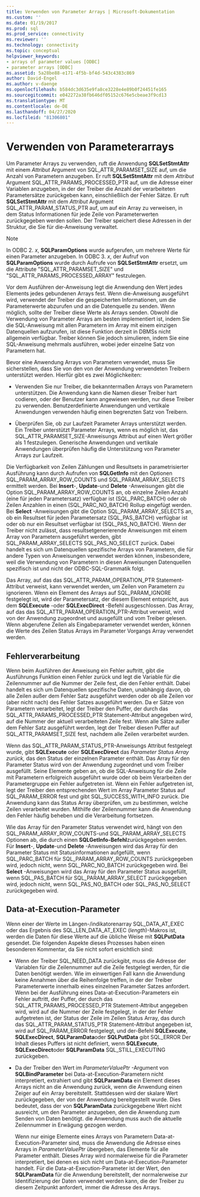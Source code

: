 ```yaml
---
title: Verwenden von Parameter Arrays | Microsoft-Dokumentation
ms.custom: ''
ms.date: 01/19/2017
ms.prod: sql
ms.prod_service: connectivity
ms.reviewer: ''
ms.technology: connectivity
ms.topic: conceptual
helpviewer_keywords:
- arrays of parameter values [ODBC]
- parameter arrays [ODBC]
ms.assetid: 5a28be88-e171-4f5b-bf4d-543c4383c869
author: David-Engel
ms.author: v-daenge
ms.openlocfilehash: b584dc3d635e9fa8ce3228e4e89b0f24451fe165
ms.sourcegitcommit: e042272a38fb646df05152c676e5cbeae3f9cd13
ms.translationtype: MT
ms.contentlocale: de-DE
ms.lasthandoff: 04/27/2020
ms.locfileid: "81306801"
---
```

# <a name="using-arrays-of-parameters"></a>Verwenden von Parameterarrays
Um Parameter Arrays zu verwenden, ruft die Anwendung **SQLSetStmtAttr** mit einem *Attribut* Argument von SQL_ATTR_PARAMSET_SIZE auf, um die Anzahl von Parametern anzugeben. Er ruft **SQLSetStmtAttr** mit dem *Attribut* Argument SQL_ATTR_PARAMS_PROCESSED_PTR auf, um die Adresse einer Variablen anzugeben, in der der Treiber die Anzahl der verarbeiteten Parametersätze zurückgeben kann, einschließlich der Fehler Sätze. Er ruft **SQLSetStmtAttr** mit dem *Attribut* Argument SQL_ATTR_PARAM_STATUS_PTR auf, um auf ein Array zu verweisen, in dem Status Informationen für jede Zeile von Parameterwerten zurückgegeben werden sollen. Der Treiber speichert diese Adressen in der Struktur, die Sie für die-Anweisung verwaltet.  
  
> [!NOTE]  
>  In ODBC 2. *x*, **SQLParamOptions** wurde aufgerufen, um mehrere Werte für einen Parameter anzugeben. In ODBC 3. *x*, der Aufruf von **SQLParamOptions** wurde durch Aufrufe von **SQLSetStmtAttr** ersetzt, um die Attribute "SQL_ATTR_PARAMSET_SIZE" und "SQL_ATTR_PARAMS_PROCESSED_ARRAY" festzulegen.  
  
 Vor dem Ausführen der-Anweisung legt die Anwendung den Wert jedes Elements jedes gebundenen Arrays fest. Wenn die-Anweisung ausgeführt wird, verwendet der Treiber die gespeicherten Informationen, um die Parameterwerte abzurufen und an die Datenquelle zu senden. Wenn möglich, sollte der Treiber diese Werte als Arrays senden. Obwohl die Verwendung von Parameter Arrays am besten implementiert ist, indem Sie die SQL-Anweisung mit allen Parametern im Array mit einem einzigen Datenquellen aufzurufen, ist diese Funktion derzeit in DBMSs nicht allgemein verfügbar. Treiber können Sie jedoch simulieren, indem Sie eine SQL-Anweisung mehrmals ausführen, wobei jeder einzelne Satz von Parametern hat.  
  
 Bevor eine Anwendung Arrays von Parametern verwendet, muss Sie sicherstellen, dass Sie von den von der Anwendung verwendeten Treibern unterstützt werden. Hierfür gibt es zwei Möglichkeiten:  
  
-   Verwenden Sie nur Treiber, die bekanntermaßen Arrays von Parametern unterstützen. Die Anwendung kann die Namen dieser Treiber hart codieren, oder der Benutzer kann angewiesen werden, nur diese Treiber zu verwenden. Benutzerdefinierte Anwendungen und vertikale Anwendungen verwenden häufig einen begrenzten Satz von Treibern.  
  
-   Überprüfen Sie, ob zur Laufzeit Parameter Arrays unterstützt werden. Ein Treiber unterstützt Parameter Arrays, wenn es möglich ist, das SQL_ATTR_PARAMSET_SIZE-Anweisungs Attribut auf einen Wert größer als 1 festzulegen. Generische Anwendungen und vertikale Anwendungen überprüfen häufig die Unterstützung von Parameter Arrays zur Laufzeit.  
  
 Die Verfügbarkeit von Zeilen Zählungen und Resultsets in parametrisierter Ausführung kann durch Aufrufen von **SQLGetInfo** mit den Optionen SQL_PARAM_ARRAY_ROW_COUNTS und SQL_PARAM_ARRAY_SELECTS ermittelt werden. Bei **Insert**-, **Update**-und **Delete** -Anweisungen gibt die Option SQL_PARAM_ARRAY_ROW_COUNTS an, ob einzelne Zeilen Anzahl (eine für jeden Parametersatz) verfügbar ist (SQL_PARC_BATCH) oder ob Zeilen Anzahlen in einen (SQL_PARC_NO_BATCH) Rollup eingefügt werden. Bei **Select** -Anweisungen gibt die Option SQL_PARAM_ARRAY_SELECTS an, ob ein Resultset für jeden Parametersatz (SQL_PAS_BATCH) verfügbar ist oder ob nur ein Resultset verfügbar ist (SQL_PAS_NO_BATCH). Wenn der Treiber nicht zulässt, dass resultsetgenerierende Anweisungen mit einem Array von Parametern ausgeführt werden, gibt SQL_PARAM_ARRAY_SELECTS SQL_PAS_NO_SELECT zurück. Dabei handelt es sich um Datenquellen spezifische Arrays von Parametern, die für andere Typen von Anweisungen verwendet werden können, insbesondere, weil die Verwendung von Parametern in diesen Anweisungen Datenquellen spezifisch ist und nicht der ODBC-SQL-Grammatik folgt.  
  
 Das Array, auf das das SQL_ATTR_PARAM_OPERATION_PTR Statement-Attribut verweist, kann verwendet werden, um Zeilen von Parametern zu ignorieren. Wenn ein Element des Arrays auf SQL_PARAM_IGNORE festgelegt ist, wird der Parametersatz, der diesem Element entspricht, aus dem **SQLExecute** -oder **SQLExecDirect** -Befehl ausgeschlossen. Das Array, auf das das SQL_ATTR_PARAM_OPERATION_PTR-Attribut verweist, wird von der Anwendung zugeordnet und ausgefüllt und vom Treiber gelesen. Wenn abgerufene Zeilen als Eingabeparameter verwendet werden, können die Werte des Zeilen Status Arrays im Parameter Vorgangs Array verwendet werden.  
  
## <a name="error-processing"></a>Fehlerverarbeitung  
 Wenn beim Ausführen der Anweisung ein Fehler auftritt, gibt die Ausführungs Funktion einen Fehler zurück und legt die Variable für die Zeilennummer auf die Nummer der Zeile fest, die den Fehler enthält. Dabei handelt es sich um Datenquellen spezifische Daten, unabhängig davon, ob alle Zeilen außer dem Fehler Satz ausgeführt werden oder ob alle Zeilen vor (aber nicht nach) des Fehler Satzes ausgeführt werden. Da er Sätze von Parametern verarbeitet, legt der Treiber den Puffer, der durch das SQL_ATTR_PARAMS_PROCESSED_PTR Statement-Attribut angegeben wird, auf die Nummer der aktuell verarbeiteten Zeile fest. Wenn alle Sätze außer dem Fehler Satz ausgeführt werden, legt der Treiber diesen Puffer auf SQL_ATTR_PARAMSET_SIZE fest, nachdem alle Zeilen verarbeitet wurden.  
  
 Wenn das SQL_ATTR_PARAM_STATUS_PTR-Anweisungs Attribut festgelegt wurde, gibt **SQLExecute** oder **SQLExecDirect** das *Parameter Status Array zurück,* das den Status der einzelnen Parameter enthält. Das Array für den Parameter Status wird von der Anwendung zugeordnet und vom Treiber ausgefüllt. Seine Elemente geben an, ob die SQL-Anweisung für die Zeile mit Parametern erfolgreich ausgeführt wurde oder ob beim Verarbeiten der Parametergruppe ein Fehler aufgetreten ist. Wenn ein Fehler aufgetreten ist, legt der Treiber den entsprechenden Wert im Array Parameter Status auf SQL_PARAM_ERROR fest und gibt SQL_SUCCESS_WITH_INFO zurück. Die Anwendung kann das Status Array überprüfen, um zu bestimmen, welche Zeilen verarbeitet wurden. Mithilfe der Zeilennummer kann die Anwendung den Fehler häufig beheben und die Verarbeitung fortsetzen.  
  
 Wie das Array für den Parameter Status verwendet wird, hängt von den SQL_PARAM_ARRAY_ROW_COUNTS-und SQL_PARAM_ARRAY_SELECTS Optionen ab, die durch einen **SQLGetInfo-Befehl**zurückgegeben werden. Für **Insert**-, **Update**-und **Delete** -Anweisungen wird das Array für den Parameter Status mit Statusinformationen aufgefüllt, wenn SQL_PARC_BATCH für SQL_PARAM_ARRAY_ROW_COUNTS zurückgegeben wird, jedoch nicht, wenn SQL_PARC_NO_BATCH zurückgegeben wird. Bei **Select** -Anweisungen wird das Array für den Parameter Status ausgefüllt, wenn SQL_PAS_BATCH für SQL_PARAM_ARRAY_SELECT zurückgegeben wird, jedoch nicht, wenn SQL_PAS_NO_BATCH oder SQL_PAS_NO_SELECT zurückgegeben wird.  
  
## <a name="data-at-execution-parameters"></a>Data-at-Execution-Parameter  
 Wenn einer der Werte im Längen-/indikatorenarray SQL_DATA_AT_EXEC oder das Ergebnis des SQL_LEN_DATA_AT_EXEC (*length*)-Makros ist, werden die Daten für diese Werte auf die übliche Weise mit **SQLPutData** gesendet. Die folgenden Aspekte dieses Prozesses haben einen besonderen Kommentar, da Sie nicht sofort ersichtlich sind:  
  
-   Wenn der Treiber SQL_NEED_DATA zurückgibt, muss die Adresse der Variablen für die Zeilennummer auf die Zeile festgelegt werden, für die Daten benötigt werden. Wie im einwertigen Fall kann die Anwendung keine Annahmen über die Reihenfolge treffen, in der der Treiber Parameterwerte innerhalb eines einzelnen Parameter Satzes anfordert. Wenn bei der Ausführung eines Data-at-Execution-Parameters ein Fehler auftritt, der Puffer, der durch das SQL_ATTR_PARAMS_PROCESSED_PTR Statement-Attribut angegeben wird, wird auf die Nummer der Zeile festgelegt, in der der Fehler aufgetreten ist, der Status der Zeile im Zeilen Status Array, das durch das SQL_ATTR_PARAM_STATUS_PTR Statement-Attribut angegeben ist, wird auf SQL_PARAM_ERROR festgelegt, und der-Befehl **SQLExecute**, **SQLExecDirect**, **SQLParamData**oder **SQLPutData** gibt SQL_ERROR Der Inhalt dieses Puffers ist nicht definiert, wenn **SQLExecute**, **SQLExecDirect**oder **SQLParamData** SQL_STILL_EXECUTING zurückgeben.  
  
-   Da der Treiber den Wert im *ParameterValuePtr* -Argument von **SQLBindParameter** bei Data-at-Execution-Parametern nicht interpretiert, extrahiert und gibt **SQLParamData** ein Element dieses Arrays nicht an die Anwendung zurück, wenn die Anwendung einen Zeiger auf ein Array bereitstellt. Stattdessen wird der skalare Wert zurückgegeben, der von der Anwendung bereitgestellt wurde. Dies bedeutet, dass der von **SQLParamData** zurückgegebene Wert nicht ausreicht, um den Parameter anzugeben, den die Anwendung zum Senden von Daten benötigt. die Anwendung muss auch die aktuelle Zeilennummer in Erwägung gezogen werden.  
  
     Wenn nur einige Elemente eines Arrays von Parametern Data-at-Execution-Parameter sind, muss die Anwendung die Adresse eines Arrays in *ParameterValuePtr* übergeben, das Elemente für alle Parameter enthält. Dieses Array wird normalerweise für die Parameter interpretiert, bei denen es sich nicht um Data-at-Execution-Parameter handelt. Für die Data-at-Execution-Parameter ist der Wert, den **SQLParamData** für die Anwendung bereitstellt, der normalerweise zur Identifizierung der Daten verwendet werden kann, die der Treiber zu diesem Zeitpunkt anfordert, immer die Adresse des Arrays.
